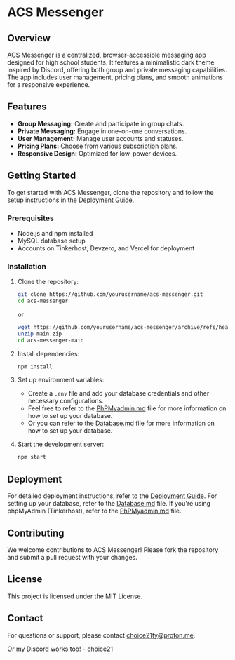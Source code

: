 # ACS Messenger

## Overview

ACS Messenger is a centralized, browser-accessible messaging app designed for high school students. It features a minimalistic dark theme inspired by Discord, offering both group and private messaging capabilities. The app includes user management, pricing plans, and smooth animations for a responsive experience.

## Features

- **Group Messaging:** Create and participate in group chats.
- **Private Messaging:** Engage in one-on-one conversations.
- **User Management:** Manage user accounts and statuses.
- **Pricing Plans:** Choose from various subscription plans.
- **Responsive Design:** Optimized for low-power devices.

## Getting Started

To get started with ACS Messenger, clone the repository and follow the setup instructions in the [Deployment Guide](DEPLOY.md).

### Prerequisites

- Node.js and npm installed
- MySQL database setup
- Accounts on Tinkerhost, Devzero, and Vercel for deployment

### Installation

1. Clone the repository:
   ```bash
   git clone https://github.com/yourusername/acs-messenger.git
   cd acs-messenger
   ```
   or
   ```bash
   wget https://github.com/yourusername/acs-messenger/archive/refs/heads/main.zip
   unzip main.zip
   cd acs-messenger-main
   ```

2. Install dependencies:
   ```bash
   npm install
   ```

3. Set up environment variables:
   - Create a `.env` file and add your database credentials and other necessary configurations.
   - Feel free to refer to the [PhPMyadmin.md](phpmyadmin.md) file for more information on how to set up your database.
   - Or you can refer to the [Database.md](database.md) file for more information on how to set up your database.

4. Start the development server:
   ```bash
   npm start
   ```

## Deployment

For detailed deployment instructions, refer to the [Deployment Guide](DEPLOY.md).
For setting up your database, refer to the [Database.md](database.md) file.
If you're using phpMyAdmin (Tinkerhost), refer to the [PhPMyadmin.md](phpmyadmin.md) file.

## Contributing

We welcome contributions to ACS Messenger! Please fork the repository and submit a pull request with your changes.

## License

This project is licensed under the MIT License.

## Contact

For questions or support, please contact [choice21ty@proton.me](mailto:choice21ty@proton.me).

Or my Discord works too! - choice21